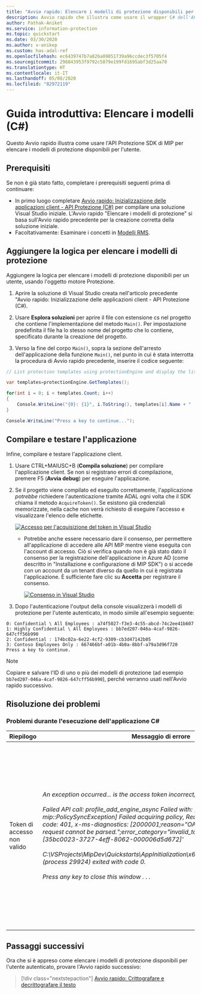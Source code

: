 ```yaml
---
title: "Avvio rapido: Elencare i modelli di protezione disponibili per l'utente autenticato in un tenant di Microsoft Information Protection (MIP) usando il wrapper C# SDK di MIP"
description: Avvio rapido che illustra come usare il wrapper C# dell'API Protezione SDK di Microsoft Information Protection per elencare i modelli di protezione disponibili per l'utente.
author: Pathak-Aniket
ms.service: information-protection
ms.topic: quickstart
ms.date: 03/30/2020
ms.author: v-anikep
ms.custom: has-adal-ref
ms.openlocfilehash: ec6439747b7a826a09851739a96ccdec3f5705f4
ms.sourcegitcommit: 298843953f9792c5879e199fd1695abf3d25aa70
ms.translationtype: HT
ms.contentlocale: it-IT
ms.lasthandoff: 05/08/2020
ms.locfileid: "82972119"
---
```

# <a name="quickstart-list-templates-c"></a>Guida introduttiva: Elencare i modelli (C#)

Questo Avvio rapido illustra come usare l'API Protezione SDK di MIP per elencare i modelli di protezione disponibili per l'utente.

## <a name="prerequisites"></a>Prerequisiti

Se non è già stato fatto, completare i prerequisiti seguenti prima di continuare:

- In primo luogo completare [Avvio rapido: Inizializzazione delle applicazioni client - API Protezione (C#)](quick-protection-app-initialization-csharp.md) per compilare una soluzione Visual Studio iniziale. L'Avvio rapido "Elencare i modelli di protezione" si basa sull'Avvio rapido precedente per la creazione corretta della soluzione iniziale.
- Facoltativamente: Esaminare i concetti in [Modelli RMS](https://docs.microsoft.com/azure/information-protection/configure-policy-templates).

## <a name="add-logic-to-list-the-protection-templates"></a>Aggiungere la logica per elencare i modelli di protezione

Aggiungere la logica per elencare i modelli di protezione disponibili per un utente, usando l'oggetto motore Protezione.

1. Aprire la soluzione di Visual Studio creata nell'articolo precedente "Avvio rapido: Inizializzazione delle applicazioni client - API Protezione (C#).

2. Usare **Esplora soluzioni** per aprire il file con estensione cs nel progetto che contiene l'implementazione del metodo `Main()`. Per impostazione predefinita il file ha lo stesso nome del progetto che lo contiene, specificato durante la creazione del progetto.

3. Verso la fine del corpo `Main()`, sopra la sezione dell'arresto dell'applicazione della funzione `Main()`, nel punto in cui è stata interrotta la procedura di Avvio rapido precedente, inserire il codice seguente:

  ```csharp
  // List protection templates using protectionEngine and display the list

  var templates=protectionEngine.GetTemplates();

  for(int i = 0; i < templates.Count; i++)
  {
      Console.WriteLine("{0}: {1}", i.ToString(), templates[i].Name + " : " + templates[i].Id);
  }

  Console.WriteLine("Press a key to continue...");
  ```

## <a name="build-and-test-the-application"></a>Compilare e testare l'applicazione

Infine, compilare e testare l'applicazione client.

1. Usare CTRL+MAIUSC+B (**Compila soluzione**) per compilare l'applicazione client. Se non si registrano errori di compilazione, premere F5 (**Avvia debug**) per eseguire l'applicazione.

2. Se il progetto viene compilato ed eseguito correttamente, l'applicazione *potrebbe* richiedere l'autenticazione tramite ADAL ogni volta che il SDK chiama il metodo `AcquireToken()`. Se esistono già credenziali memorizzate, nella cache non verrà richiesto di eseguire l'accesso e visualizzare l'elenco delle etichette.

     [![Accesso per l'acquisizione del token in Visual Studio](media/quick-file-list-labels-cpp/acquire-token-sign-in.png)](media/quick-file-list-labels-cpp/acquire-token-sign-in.png#lightbox)

   - Potrebbe anche essere necessario dare il consenso, per permettere all'applicazione di accedere alle API MIP mentre viene eseguita con l'account di accesso. Ciò si verifica quando non è già stato dato il consenso per la registrazione dell'applicazione in Azure AD (come descritto in "Installazione e configurazione di MIP SDK") o si accede con un account da un tenant diverso da quello in cui è registrata l'applicazione. È sufficiente fare clic su **Accetta** per registrare il consenso.

     [![Consenso in Visual Studio](media/quick-file-list-labels-cpp/acquire-token-sign-in-consent.png)](media/quick-file-list-labels-cpp/acquire-token-sign-in-consent.png#lightbox)

3. Dopo l'autenticazione l'output della console visualizzerà i modelli di protezione per l'utente autenticato, in modo simile all'esempio seguente:

  ```console
  0: Confidential \ All Employees : a74f5027-f3e3-4c55-abcd-74c2ee41b607
  1: Highly Confidential \ All Employees : bb7ed207-046a-4caf-9826-647cff56b990
  2: Confidential : 174bc02a-6e22-4cf2-9309-cb3d47142b05
  3: Contoso Employees Only : 667466bf-a01b-4b0a-8bbf-a79a3d96f720
  Press a key to continue.
  ```

   > [!NOTE]
   > Copiare e salvare l'ID di uno o più dei modelli di protezione (ad esempio `bb7ed207-046a-4caf-9826-647cff56b990`), perché verranno usati nell'Avvio rapido successivo.

## <a name="troubleshooting"></a>Risoluzione dei problemi

### <a name="problems-during-execution-of-c-application"></a>Problemi durante l'esecuzione dell'applicazione C#

| Riepilogo | Messaggio di errore | Soluzione |
|---------|---------------|----------|
| Token di accesso non valido | *An exception occurred... is the access token incorrect/expired?<br><br>Failed API call: profile_add_engine_async Failed with: [class mip::PolicySyncException] Failed acquiring policy, Request failed with http status code: 401, x-ms-diagnostics: [2000001;reason="OAuth token submitted with the request cannot be parsed.";error_category="invalid_token"], correlationId:[35bc0023-3727-4eff-8062-000006d5d672]'<br><br>C:\VSProjects\MipDev\Quickstarts\AppInitialization\x64\Debug\AppInitialization.exe (process 29924) exited with code 0.<br><br>Press any key to close this window . . .* | Se il progetto viene compilato correttamente, ma viene visualizzato un output simile a quello riportato a sinistra, è probabile che il token nel metodo `AcquireOAuth2Token()` sia non valido o scaduto. Tornare a [Compilare e testare l'applicazione](#build-and-test-the-application) e rigenerare il token di accesso, aggiornare di nuovo `AcquireOAuth2Token()`, quindi ripetere compilazione e test. È anche possibile esaminare e verificare il token e le relative attestazioni usando l'applicazione Web a pagina singola [jwt.ms](https://jwt.ms/). |

## <a name="next-steps"></a>Passaggi successivi

Ora che si è appreso come elencare i modelli di protezione disponibili per l'utente autenticato, provare l'Avvio rapido successivo:

> [!div class="nextstepaction"]
> [Avvio rapido: Crittografare e decrittografare il testo](quick-protection-encrypt-decrypt-text-csharp.md)
